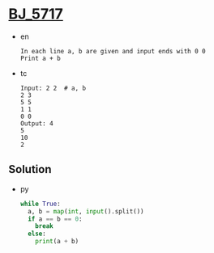 # [BJ_5717](https://acmicpc.net/problem/5717)

* en

  ```en
  In each line a, b are given and input ends with 0 0
  Print a + b
  ```

* tc

  ```tc
  Input: 2 2  # a, b
  2 3
  5 5
  1 1
  0 0
  Output: 4
  5
  10
  2
  ```

## Solution

* py

  ```py
  while True:
    a, b = map(int, input().split())
    if a == b == 0:
      break
    else:
      print(a + b)
  ```
